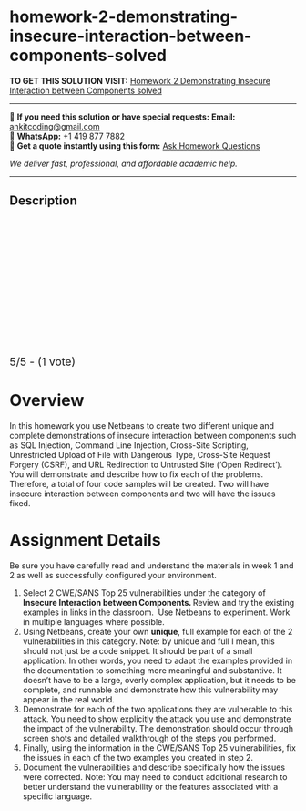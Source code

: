 # homework-2-demonstrating-insecure-interaction-between-components-solved
**TO GET THIS SOLUTION VISIT:** [Homework 2   Demonstrating Insecure Interaction between Components solved](https://www.ankitcodinghub.com/product/homework-2-demonstrating-insecure-interaction-between-components-solved/)


---

📩 **If you need this solution or have special requests:** **Email:** ankitcoding@gmail.com  
📱 **WhatsApp:** +1 419 877 7882  
📄 **Get a quote instantly using this form:** [Ask Homework Questions](https://www.ankitcodinghub.com/services/ask-homework-questions/)

*We deliver fast, professional, and affordable academic help.*

---

<h2>Description</h2>



<div class="kk-star-ratings kksr-auto kksr-align-center kksr-valign-top" data-payload="{&quot;align&quot;:&quot;center&quot;,&quot;id&quot;:&quot;11267&quot;,&quot;slug&quot;:&quot;default&quot;,&quot;valign&quot;:&quot;top&quot;,&quot;ignore&quot;:&quot;&quot;,&quot;reference&quot;:&quot;auto&quot;,&quot;class&quot;:&quot;&quot;,&quot;count&quot;:&quot;1&quot;,&quot;legendonly&quot;:&quot;&quot;,&quot;readonly&quot;:&quot;&quot;,&quot;score&quot;:&quot;5&quot;,&quot;starsonly&quot;:&quot;&quot;,&quot;best&quot;:&quot;5&quot;,&quot;gap&quot;:&quot;4&quot;,&quot;greet&quot;:&quot;Rate this product&quot;,&quot;legend&quot;:&quot;5\/5 - (1 vote)&quot;,&quot;size&quot;:&quot;24&quot;,&quot;title&quot;:&quot;Homework 2&nbsp;  &nbsp;Demonstrating Insecure Interaction between Components solved&quot;,&quot;width&quot;:&quot;138&quot;,&quot;_legend&quot;:&quot;{score}\/{best} - ({count} {votes})&quot;,&quot;font_factor&quot;:&quot;1.25&quot;}">

<div class="kksr-stars">

<div class="kksr-stars-inactive">
            <div class="kksr-star" data-star="1" style="padding-right: 4px">


<div class="kksr-icon" style="width: 24px; height: 24px;"></div>
        </div>
            <div class="kksr-star" data-star="2" style="padding-right: 4px">


<div class="kksr-icon" style="width: 24px; height: 24px;"></div>
        </div>
            <div class="kksr-star" data-star="3" style="padding-right: 4px">


<div class="kksr-icon" style="width: 24px; height: 24px;"></div>
        </div>
            <div class="kksr-star" data-star="4" style="padding-right: 4px">


<div class="kksr-icon" style="width: 24px; height: 24px;"></div>
        </div>
            <div class="kksr-star" data-star="5" style="padding-right: 4px">


<div class="kksr-icon" style="width: 24px; height: 24px;"></div>
        </div>
    </div>

<div class="kksr-stars-active" style="width: 138px;">
            <div class="kksr-star" style="padding-right: 4px">


<div class="kksr-icon" style="width: 24px; height: 24px;"></div>
        </div>
            <div class="kksr-star" style="padding-right: 4px">


<div class="kksr-icon" style="width: 24px; height: 24px;"></div>
        </div>
            <div class="kksr-star" style="padding-right: 4px">


<div class="kksr-icon" style="width: 24px; height: 24px;"></div>
        </div>
            <div class="kksr-star" style="padding-right: 4px">


<div class="kksr-icon" style="width: 24px; height: 24px;"></div>
        </div>
            <div class="kksr-star" style="padding-right: 4px">


<div class="kksr-icon" style="width: 24px; height: 24px;"></div>
        </div>
    </div>
</div>


<div class="kksr-legend" style="font-size: 19.2px;">
            5/5 - (1 vote)    </div>
    </div>
<h1>Overview</h1>
In this homework you use Netbeans to create two different unique and complete demonstrations of insecure interaction between components such as SQL Injection, Command Line Injection, Cross-Site Scripting, Unrestricted Upload of File with Dangerous Type, Cross-Site Request Forgery (CSRF), and URL Redirection to Untrusted Site (‘Open Redirect’). You will demonstrate and describe how to fix each of the problems. Therefore, a total of four code samples will be created. Two will have insecure interaction between components and two will have the issues fixed.

<h1>Assignment Details</h1>
Be sure you have carefully read and understand the materials in week 1 and 2 as well as successfully configured your environment.

<ol>
<li>Select 2 CWE/SANS Top 25 vulnerabilities under the category of <strong>Insecure Interaction between Components. </strong>Review and try the existing examples in links in the classroom.&nbsp; Use Netbeans to experiment. Work in multiple languages where possible.</li>
<li>Using Netbeans, create your own <strong>unique</strong>, full example for each of the 2 vulnerabilities in this category. Note: by unique and full I mean, this should not just be a code snippet. It should be part of a small application. In other words, you need to adapt the examples provided in the documentation to something more meaningful and substantive. It doesn’t have to be a large, overly complex application, but it needs to be complete, and runnable and demonstrate how this vulnerability may appear in the real world.</li>
<li>Demonstrate for each of the two applications they are vulnerable to this attack. You need to show explicitly the attack you use and demonstrate the impact of the vulnerability. The demonstration should occur through screen shots and detailed walkthrough of the steps you performed.</li>
<li>Finally, using the information in the CWE/SANS Top 25 vulnerabilities, fix the issues in each of the two examples you created in step 2.</li>
<li>Document the vulnerabilities and describe specifically how the issues were corrected. Note: You may need to conduct additional research to better understand the vulnerability or the features associated with a specific language.</li>
</ol>
&nbsp;

&nbsp;
